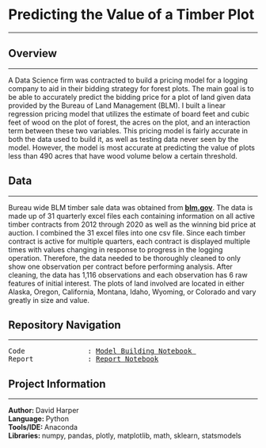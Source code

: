 # Predicting the Value of a Timber Plot
---
## Overview
---
A Data Science firm was contracted to build a pricing model for a logging company to aid in their bidding strategy for forest plots. The main goal is to be able to accurately predict the bidding price for a plot of land given data provided by the Bureau of Land Management (BLM). I built a linear regression pricing model that utilizes the estimate of board feet and cubic feet of wood on the plot of forest, the acres on the plot, and an interaction term between these two variables. This pricing model is fairly accurate in both the data used to build it, as well as testing data never seen by the model. However, the model is most accurate at predicting the value of plots less than 490 acres that have wood volume below a certain threshold.
## Data
---
Bureau wide BLM timber sale data was obtained from __[blm.gov](https://www.blm.gov/programs/natural-resources/forests-and-woodlands/timber-sales/bureau-wide-timber-data)__. The data is made up of 31 quarterly excel files each containing information on all active timber contracts from 2012 through 2020 as well as the winning bid price at auction. I combined the 31 excel files into one csv file. Since each timber contract is active for multiple quarters, each contract is displayed multiple times with values changing in response to progress in the logging operation. Therefore, the data needed to be thoroughly cleaned to only show one observation per contract before performing analysis. After cleaning, the data has 1,116 observations and each observation has 6 raw features of initial interest. The plots of land involved are located in either Alaska, Oregon, California, Montana, Idaho, Wyoming, or Colorado and vary greatly in size and value.
## Repository Navigation
---
<pre>
Code               : <a href=https://github.com/harperd17/Timber-Sale-Valuation/blob/master/Notebooks/Modelling%20Code.ipynb>Model Building Notebook </a>
Report             : <a href=https://github.com/harperd17/Timber-Sale-Valuation/blob/master/Report/'Report%20Notebook.ipynb'>Report Notebook</a>
</pre>
## Project Information
---
<b>Author: </b>David Harper <br>
<b>Language: </b>Python <br>
<b>Tools/IDE: </b>Anaconda <br>
<b>Libraries: </b>numpy, pandas, plotly, matplotlib, math, sklearn, statsmodels
